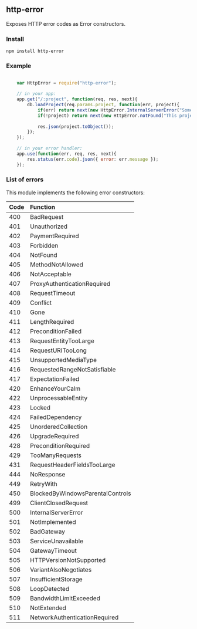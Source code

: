 ## http-error

Exposes HTTP error codes as Error constructors.

### Install

    npm install http-error

### Example


```javascript

    var HttpError = require("http-error");

    // in your app:
    app.get("/:project", function(req, res, next){
        db.loadProject(req.params.project, function(err, project){
            if(err) return next(new HttpError.InternalServerError("Something went wrong"));
            if(!project) return next(new HttpError.notFound("This project does not exist"));
            
            res.json(project.toObject());
        });
    });
    
    // in your error handler:
    app.use(function(err, req, res, next){
        res.status(err.code).json({ error: err.message });
    });
```

### List of errors

This module implements the following error constructors:

| Code | Function
|:---  | :---
| 400  | BadRequest
| 401  | Unauthorized
| 402  | PaymentRequired
| 403  | Forbidden
| 404  | NotFound
| 405  | MethodNotAllowed
| 406  | NotAcceptable
| 407  | ProxyAuthenticationRequired
| 408  | RequestTimeout
| 409  | Conflict
| 410  | Gone
| 411  | LengthRequired
| 412  | PreconditionFailed
| 413  | RequestEntityTooLarge
| 414  | RequestURITooLong
| 415  | UnsupportedMediaType
| 416  | RequestedRangeNotSatisfiable
| 417  | ExpectationFailed
| 420  | EnhanceYourCalm
| 422  | UnprocessableEntity
| 423  | Locked
| 424  | FailedDependency
| 425  | UnorderedCollection
| 426  | UpgradeRequired
| 428  | PreconditionRequired
| 429  | TooManyRequests
| 431  | RequestHeaderFieldsTooLarge
| 444  | NoResponse
| 449  | RetryWith
| 450  | BlockedByWindowsParentalControls
| 499  | ClientClosedRequest
| 500  | InternalServerError
| 501  | NotImplemented
| 502  | BadGateway
| 503  | ServiceUnavailable
| 504  | GatewayTimeout
| 505  | HTTPVersionNotSupported
| 506  | VariantAlsoNegotiates
| 507  | InsufficientStorage
| 508  | LoopDetected
| 509  | BandwidthLimitExceeded
| 510  | NotExtended
| 511  | NetworkAuthenticationRequired
